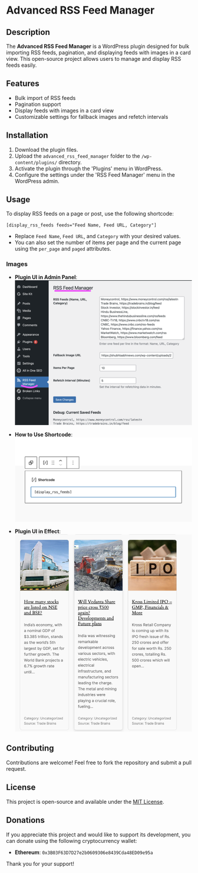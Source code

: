 # Advanced RSS Feed Manager

## Description
The **Advanced RSS Feed Manager** is a WordPress plugin designed for bulk importing RSS feeds, pagination, and displaying feeds with images in a card view. This open-source project allows users to manage and display RSS feeds easily.

## Features
- Bulk import of RSS feeds
- Pagination support
- Display feeds with images in a card view
- Customizable settings for fallback images and refetch intervals

## Installation
1. Download the plugin files.
2. Upload the `advanced_rss_feed_manager` folder to the `/wp-content/plugins/` directory.
3. Activate the plugin through the 'Plugins' menu in WordPress.
4. Configure the settings under the 'RSS Feed Manager' menu in the WordPress admin.

## Usage
To display RSS feeds on a page or post, use the following shortcode:
```
[display_rss_feeds feeds="Feed Name, Feed URL, Category"]
```
- Replace `Feed Name`, `Feed URL`, and `Category` with your desired values.
- You can also set the number of items per page and the current page using the `per_page` and `paged` attributes.

### Images
- **Plugin UI in Admin Panel**:
  ![Admin Panel UI](assets/image1.png)

- **How to Use Shortcode**:
  ![Shortcode Usage](assets/image2.png)

- **Plugin UI in Effect**:
  ![Plugin UI Effect](assets/image3.png)

## Contributing
Contributions are welcome! Feel free to fork the repository and submit a pull request.

## License
This project is open-source and available under the [MIT License](LICENSE).

## Donations
If you appreciate this project and would like to support its development, you can donate using the following cryptocurrency wallet:

- **Ethereum**: `0x3B03F63D7D27e2b0609306e8439Cda48ED09e95a`

Thank you for your support!
